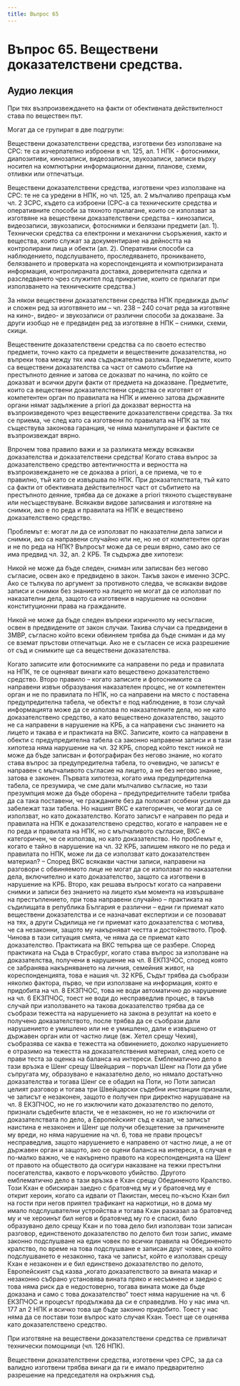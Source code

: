 ```yaml
---
title: Въпрос 65
---
```


# **Въпрос 65. Веществени доказателствени средства.**
## **Аудио лекция**
  <div class="ready-player-1">
        <audio crossorigin>
            <source src="https://raw.githubusercontent.com/Oredna/lexbibliothecam/main/audio/%D0%9D%D0%B0%D0%BA%D0%B0%D0%B7%D0%B0%D1%82%D0%B5%D0%BB%D0%BD%D0%BE%D0%BF%D1%80%D0%B0%D0%B2%D0%BD%D0%B8%20%D0%BD%D0%B0%D1%83%D0%BA%D0%B8/%D0%A2%D0%B5%D0%BC%D0%B0%2065.mp3" type="audio/mpeg">
        </audio>
    </div>

При тях възпроизвеждането на факти от обективната действителност става по веществен път.

Могат да се групират в две подгрупи:

Веществени доказателствени средства, изготвени без използване на СРС: те са изчерпателно изброени в чл. 125, ал. 1 НПК - фотоснимки, диапозитиви, кинозаписи, видеозаписи, звукозаписи, записи върху носител на компютърни информационни данни, планове, схеми, отливки или отпечатъци.

Веществени доказателствени средства, изготвени чрез използване на СРС: те не са уредени в НПК, но чл. 125, ал. 2 мълчаливо препраща към чл. 2 ЗСРС, където са изброени (СРС-а са техническите средства и оперативните способи за тяхното прилагане, които се използват за изготвяне на веществени доказателствени средства – кинозаписи, видеозаписи, звукозаписи, фотоснимки и белязани предмети (ал. 1). Технически средства са електронни и механични съоръжения, както и вещества, които служат за документиране на дейността на контролирани лица и обекти (ал. 2). Оперативни способи са наблюдението, подслушването, проследяването, проникването, белязването и проверката на кореспонденцията и компютризираната информация, контролираната доставка, доверителната сделка и разследването чрез служител под прикритие, които се прилагат при използването на техническите средства.)

За някои веществени доказателствени средства НПК предвижда дълъг и сложен ред за изготвянето им – чл. 238 – 240 сочат реда за изготвяне на кино-, видео- и звукозаписи от различни способи за доказване. За други изобщо не е предвиден ред за изготвяне в НПК – снимки, схеми, скици.

Веществените доказателствени средства са по своето естество предмети, точно както са предмети и веществените доказателства, но въпреки това между тях има съдържателна разлика. Предметите, които са веществени доказателства са част от самото събитие на престъпното деяние и затова се доказват по начина, по който се доказват и всички други факти от предмета на доказване. Предметите, които са веществени доказателствени средства се изготвят от компетентен орган по правилата на НПК и именно затова държавните органи нямат задължение a priori да доказват верността на възпроизведеното чрез веществените доказателствени средства. За тях се приема, че след като са изготвени по правилата на НПК за тях съществува законова гаранция, че няма манипулиране и фактите се възпроизвеждат вярно.

Впрочем това правило важи и за разликата между всякакви доказателства и доказателствени средства! Когато става въпрос за доказателствено средство автентичността и верността на възпроизвеждането не се доказва a priori, а се приема, че то е правилно, тъй като се извършва по НПК. При доказателствата, тъй като са факти от обективната действителност част от събитието на престъпното деяние, трябва да се докаже a priori тяхното съществуване или несъществуване. Всякакви видове записвания и изготвяне на снимки, ако е по реда и правилата на НПК е веществено доказателствено средство.

Проблемът е: могат ли да се използват по наказателни дела записи и снимки, ако са направени случайно или не, но не от компетентен орган и не по реда на НПК? Въпросът може да се реши вярно, само ако се има предвид чл. 32, ал. 2 КРБ. Тя съдържа две хипотези:

Никой не може да бъде следен, сниман или записван без негово съгласие, освен ако е предвидено в закон. Такъв закон е именно ЗСРС. Ако се тълкува по аргумент за противното следва, че всякакви видове записи и снимки без знанието на лицето не могат да се използват по наказателни дела, защото са изготвени в нарушение на основни конституционни права на гражданите.

Никой не може да бъде следен въпреки изричното му несъгласие, освен в предвидените от закон случаи. Такива случаи са предвидени в ЗМВР, съгласно който всеки обвиняем трябва да бъде сниман и да му се вземат пръстови отпечатъци. Ако не е съгласен се иска разрешение от съд и снимките ще са веществени доказателства.

Когато записите или фотоснимките са направени по реда и правилата на НПК, те се оценяват винаги като веществено доказателствено средство. Второ правило – когато записите и фотоснимките са направени извън образувания наказателен процес, не от компетентен орган и не по правилата по НПК, но са направени на място с поставена предупредителна табела, че обектът е под наблюдение, в този случай информацията може да се използва по наказателните дела, но не като доказателствено средство, а като веществено доказателство, защото не са направени в нарушение на КРБ, а са направени със знанието на лицето и такава е и практиката на ВКС. Записите, които са направени в обекти с предупредителна табела са законно направени записи и в тази хипотеза няма нарушение на чл. 32 КРБ, според който текст никой не може да бъде записван и фотографиран без негово знание, но когато става въпрос за предупредителна табела, то очевидно, че записът е направен с мълчаливото съгласие на лицето, а не без негово знание, затова е законен. Първата хипотеза, когато има предупредителна табела, се презумира, че сме дали мълчаливо съгласие, но тази презумпция може да бъде оборена – предупредителните табели трябва да са така поставени, че гражданите без да положат особени усилия да забележат тази табела. Но нашият ВКС е категоричен, че могат да се използват, но като доказателство. Когато записът е направен по реда и правилата на НПК е доказателствено средство, когато е направен не е по реда и правилата на НПК, но с мълчаливото съгласие, ВКС е категоричен, че се използва, но като доказателство. Но проблемът е, когато е тайно в нарушение на чл. 32 КРБ, запишем някого не по реда и правилата по НПК, може ли да се използват като доказателствен материал? – Според ВКС всякакви частни записи, направени на разговори с обвиняемото лице не могат да се използват по наказателни дела, включително и като доказателство, защото са изготвени в нарушение на КРБ. Второ, как решава въпросът когато са направени снимки и записи без знанието на лицето към момента на извършване на престъплението, при това направени случайно – практиката на съдилищата в република България е различни – едни ги приемат като веществени доказателства и се назначават експертизи и се позовават на тях, а други Съдилища не ги приемат като доказателства с мотива, че са незаконни, защото му накърняват честта и достойнството. Проф. Чинова в тази ситуация смята, че няма да се приемат като доказателство. Практиката на ВКС тепърва ще се разбере. Според практиката на Съда в Страсбург, когато става въпрос за използване на доказателства, получени в нарушение на чл. 8 ЕКПЗЧОС, според която се забранява накърняването на личния, семейния живот, на кореспонденцията, това е нашия чл. 32 КРБ, Съдът трябва да съобрази няколко фактора, първо, че при използване на информация, която е придобита на чл. 8 ЕКЗПЧОС, това не води автоматично до нарушение на чл. 6 ЕКЗПЧОС, тоест не води до несправедлив процес, в такъв случай при използването на такова доказателство трябва да се съобрази тежестта на нарушението на закона в резултат на което е получено доказателството, после трябва да се съобрази дали нарушението е умишлено или не е умишлено, дали е извършено от държавен орган или от частно лице (вж. Хетел срещу Чехия), съобразява се каква е тежестта на обвинението, доколко нарушението е отразимо на тежестта на доказателствения материал, след което се прави теста за оценка на баланса на интереси. Емблематично дело в тази връзка е Шенг срещу Швейцария – поръчал Шенг на Поти да убие съпругата му, образувано е наказателно дело, но нямало достатъчно доказателства и тогава Шенг се е обадил на Поти, но Поти записал целият разговор и тогава три Швейцарски съдебни инстанции признали, че записът е незаконен, защото е получен при директно нарушаване на чл. 8 ЕКЗПЧОС, но не го изключили като доказателство по делото, признали съдебните власти, че е незаконен, но не го изключили от доказателствата по дело, а Европейският съд е казал, че записът наистина е незаконен и Шенг ще получи обезщетение за причинените му вреди, но няма нарушение на чл. 6, това не прави процесът несправедлив, защото нарушението е направено от частно лице, а не от държавен орган и защото, ако се оцени баланса на интереси, в случая е по-малко важно, че е накърнено правото на кореспонденцията на Шенг от правото на обществото да осигури наказване на тежки престъпни посегателства, каквото е поръчковото убийство. Другото емблематично дело в тази връзка е Кхан срещу Обединеното Кралство. Този Кхан е обискиран заедно с братовчед му и у братовчед му е открит хероин, когато са идвали от Пакистан, месец по-късно Кхан бил на гости при негов приятел трафикант на наркотици, но в дома му имало подслушвателни устройства и тогава Кхан разказал за братовчед му и че хероинът бил негов и братовчед му го е спасил, било образувано дело срещу Кхан и по това дело бил използван този записан разговор, единственото доказателство по делото бил този запис, имаме законно подслушване на един човек по всички правила на Обединеното кралство, по време на това подслушване е записан друг човек, за който подслушването е незаконно, така че записът, който е използван срещу Кхан е незаконен и е бил единствено доказателство по делото, Европейският съд казва „когато доказателството за вината макар и незаконно събрано установява вината пряко и несъмнено и заедно с това няма риск да е недостоверно, тогава вината може да бъде доказана и само с това доказателство“ тоест няма нарушение на чл. 6 ЕКЗПЧОС и процесът продължава да си е справедлив. Но у нас има чл. 177 ал 2 НПК и всичко това ще бъде законно придобито. Тоест у нас няма да се постави този въпрос като случая Кхан. Тоест ще се оценява като доказателствено средство.

При изготвяне на веществени доказателствени средства се привличат технически помощници (чл. 126 НПК).

Веществени доказателствени средства, изготвени чрез СРС, за да са валидно изготвени трябва винаги да ги е имало предварително разрешение на председателя на окръжния съд.

